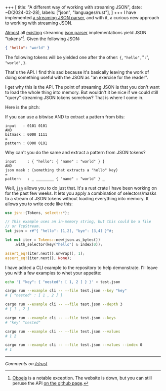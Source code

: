 +++
[
    title: "A different way of working with streaming JSON",
    date: ~D(2024-02-28),
    labels: ["json", "languages/rust"],
]
+++
I have implemented [a streaming JSON parser](https://crates.io/crates/jsn), and with it, a curious new approach to working with streaming JSON.

[Almost](https://www.baeldung.com/jackson-streaming-api#bd-parsing-json) all [existing](https://rapidjson.org/md_doc_sax.html#Reader) streaming [json parser](https://github.com/dscape/clarinet?tab=readme-ov-file#basics) implementations yield JSON "tokens"[^1]. Given the following JSON:

```json
{ "hello": "world" }
```

The following tokens will be yielded one after the other: `{`, `"hello"`, "`:`", `"world"`, `}`.

That's the API. I find this sad because it's basically leaving the work of doing something useful with the JSON as "an exercise for the reader".

I get why this is the API. The point of streaming JSON is that you don't want to load the whole thing into memory. But wouldn't it be nice if we could still "query" streaming JSON tokens somehow? That is where I come in.

Here is the pitch:

If you can use a bitwise AND to extract a pattern from bits:

```
input   : 0101 0101
AND
bitmask : 0000 1111
=
pattern : 0000 0101
```

Why can't you do the same and extract a pattern from JSON tokens?

```
input     : { "hello": { "name" : "world" } }
AND
json mask : {something that extracts a "hello" key}
=
pattern   : _ ________ { "name" : "world" } _
```

Well, [`jsn`](https://crates.io/crates/jsn) allows you to do just that. It's a rust crate I have been working on for the past few weeks. It lets you apply a combination of selectors/masks to a stream of JSON tokens without loading everything into memory. It allows you to write code like this: 

```rust
use jsn::{Tokens, select::*};

// This example uses an in-memory string, but this could be a file
// or TcpStream.
let json = r#"{ "hello": [1,2], "bye": [3,4] }"#;

let mut iter = Tokens::new(json.as_bytes())
    .with_selector(key("hello") & index(0));

assert_eq!(iter.next().unwrap(), 1);
assert_eq!(iter.next(), None);
```

I have added a CLI example to the repository to help demonstrate. I'll leave you with a few examples to whet your appetite: 

```sh
echo '{ "key": { "nested": [ 1, 2 ] } }' > test.json

cargo run --example cli -- --file test.json --key "key"
# { "nested" : [ 1 , 2 ] }

cargo run --example cli -- --file test.json --depth 3
# [ 1 , 2 ]

cargo run --example cli -- --file test.json --keys
# "key" "nested"

cargo run --example cli -- --file test.json --values
# 1 2

cargo run --example cli -- --file test.json --values --index 0
# 1 
```

---
_Comments on [/r/rust](https://www.reddit.com/r/rust/comments/1b2d41c/jsn_a_different_way_of_working_with_streaming_json/)_

[^1]: [Oboejs](https://web.archive.org/web/20210814153523/http://oboejs.com/) is a notable exception. The website is down, but you can still peruse the API [on the github page](https://github.com/jimhigson/oboe.js-website/blob/master/pdf/examples.pdf).
